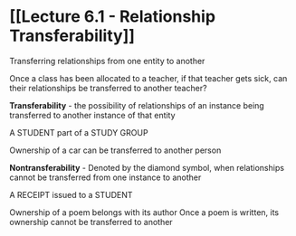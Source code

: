 # [[Lecture 6.1 - Relationship Transferability]]

Transferring relationships from one entity to another

Once a class has been allocated to a teacher, if that teacher gets sick, can their relationships be transferred to another teacher?

**Transferability** - the possibility of relationships of an instance being transferred to another instance of that entity

A STUDENT part of a STUDY GROUP

Ownership of a car can be transferred to another person

**Nontransferability** - Denoted by the diamond symbol, when relationships cannot be transferred from one instance to another

A RECEIPT issued to a STUDENT

Ownership of a poem belongs with its author
Once a poem is written, its ownership cannot be transferred to another 

